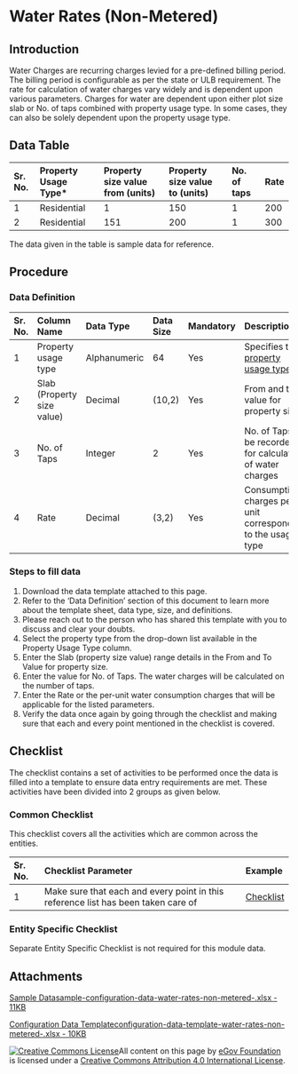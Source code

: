 # Water Rates \(Non-Metered\)

## Introduction <a id="introduction"></a>

Water Charges are recurring charges levied for a pre-defined billing period. The billing period is configurable as per the state or ULB requirement. The rate for calculation of water charges vary widely and is dependent upon various parameters. Charges for water are dependent upon either plot size slab or No. of taps combined with property usage type. In some cases, they can also be solely dependent upon the property usage type.

## Data Table <a id="data-table"></a>

| Sr. No. | Property Usage Type\* | Property size value from \(units\) | Property size value to \(units\) | No. of taps | Rate |
| :--- | :--- | :--- | :--- | :--- | :--- |
| 1 | Residential | 1 | 150 | 1 | 200 |
| 2 | Residential | 151 | 200 | 1 | 300 |

The data given in the table is sample data for reference.

## Procedure <a id="procedure"></a>

### Data Definition <a id="data-definition"></a>

| Sr. No. | Column Name | Data Type | Data Size | Mandatory | Description |
| :--- | :--- | :--- | :--- | :--- | :--- |
| 1 | Property usage type | Alphanumeric | 64 | Yes | Specifies the [property usage type](../../fire-noc/fire-noc-master-data-templates/building-usage-type.md)​ |
| 2 | Slab \(Property size value\) | Decimal | \(10,2\) | Yes | From and to value for property size |
| 3 | No. of Taps | Integer | 2 | Yes | No. of Taps to be recorded for calculation of water charges |
| 4 | Rate | Decimal | \(3,2\) | Yes | Consumption charges per unit corresponding to the usage type |

### Steps to fill data <a id="steps-to-fill-data"></a>

1. Download the data template attached to this page.
2. Refer to the ‘Data Definition’ section of this document to learn more about the template sheet, data type, size, and definitions.
3. Please reach out to the person who has shared this template with you to discuss and clear your doubts.
4. Select the property type from the drop-down list available in the Property Usage Type column.
5. Enter the Slab \(property size value\) range details in the From and To Value for property size.
6. Enter the value for No. of Taps. The water charges will be calculated on the number of taps.
7. Enter the Rate or the per-unit water consumption charges that will be applicable for the listed parameters.
8. Verify the data once again by going through the checklist and making sure that each and every point mentioned in the checklist is covered.

## Checklist <a id="checklist"></a>

The checklist contains a set of activities to be performed once the data is filled into a template to ensure data entry requirements are met. These activities have been divided into 2 groups as given below.

### Common Checklist <a id="common-checklist"></a>

This checklist covers all the activities which are common across the entities.

| Sr. No. | Checklist Parameter | Example |
| :--- | :--- | :--- |
| 1 | Make sure that each and every point in this reference list has been taken care of | ​[Checklist](https://docs.digit.org/configure-digit/configuring-master-data-templates/module-setup/common-config/checklist)​ |

### Entity Specific Checklist <a id="entity-specific-checklist"></a>

Separate Entity Specific Checklist is not required for this module data.

## Attachments <a id="attachments"></a>

[Sample Datasample-configuration-data-water-rates-non-metered-.xlsx - 11KB](https://firebasestorage.googleapis.com/v0/b/gitbook-28427.appspot.com/o/assets%2F-MERG_iQW5oN4ukgXP8K%2Fsync%2F0f55d992a6fcab23778c55dcc024f79a23e03e34.xlsx?generation=1602050612039921&alt=media)

[Configuration Data Templateconfiguration-data-template-water-rates-non-metered-.xlsx - 10KB](https://firebasestorage.googleapis.com/v0/b/gitbook-28427.appspot.com/o/assets%2F-MERG_iQW5oN4ukgXP8K%2Fsync%2F7b5ab0def057cb720d71e3d8498bbef69cf99ded.xlsx?generation=1602050612085919&alt=media)



 [![Creative Commons License](https://i.creativecommons.org/l/by/4.0/80x15.png)](http://creativecommons.org/licenses/by/4.0/)All content on this page by [eGov Foundation ](https://egov.org.in/)is licensed under a [Creative Commons Attribution 4.0 International License](http://creativecommons.org/licenses/by/4.0/).

